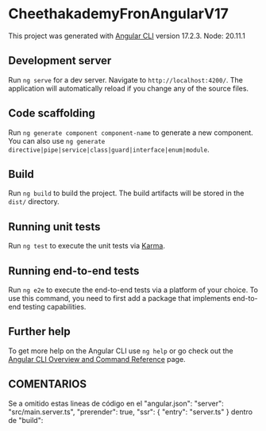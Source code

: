 # CheethakademyFronAngularV17

This project was generated with [Angular CLI](https://github.com/angular/angular-cli) version 17.2.3.
Node: 20.11.1

## Development server

Run `ng serve` for a dev server. Navigate to `http://localhost:4200/`. The application will automatically reload if you change any of the source files.

## Code scaffolding

Run `ng generate component component-name` to generate a new component. You can also use `ng generate directive|pipe|service|class|guard|interface|enum|module`.

## Build

Run `ng build` to build the project. The build artifacts will be stored in the `dist/` directory.

## Running unit tests

Run `ng test` to execute the unit tests via [Karma](https://karma-runner.github.io).

## Running end-to-end tests

Run `ng e2e` to execute the end-to-end tests via a platform of your choice. To use this command, you need to first add a package that implements end-to-end testing capabilities.

## Further help

To get more help on the Angular CLI use `ng help` or go check out the [Angular CLI Overview and Command Reference](https://angular.io/cli) page.

## COMENTARIOS

Se a omitido estas lineas de código en el "angular.json":
"server": "src/main.server.ts",
"prerender": true,
"ssr": {
"entry": "server.ts"
}
dentro de "build":
